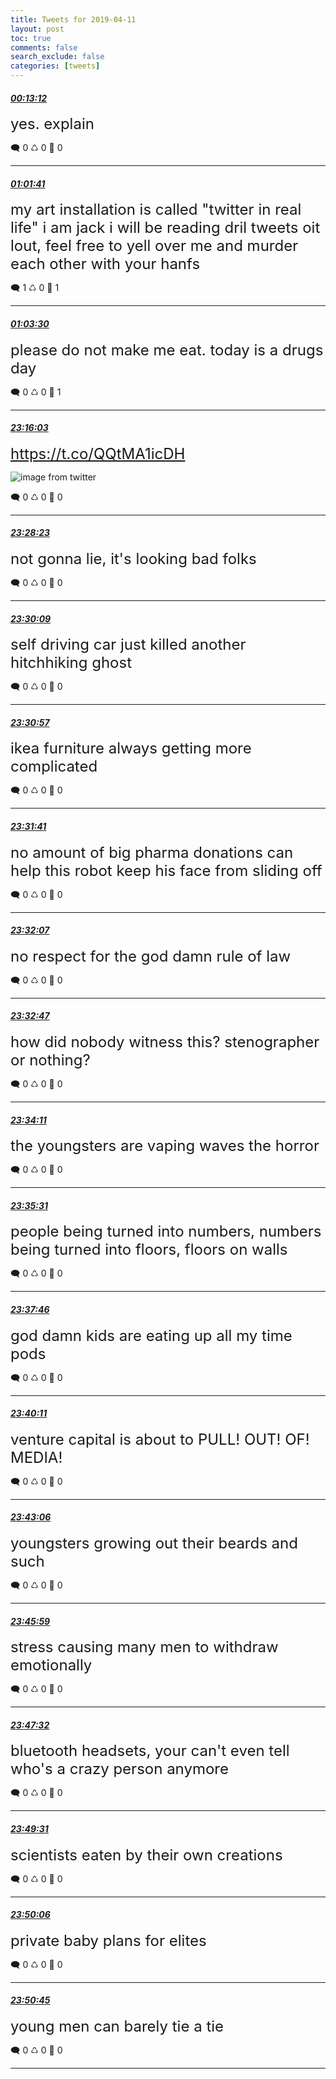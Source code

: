 ```yaml
---
title: Tweets for 2019-04-11
layout: post
toc: true
comments: false
search_exclude: false
categories: [tweets]
---
```



#### <a href = "https://twitter.com/deepfates/status/1116222650152411136">*00:13:12*</a>

<font size="5">yes. explain</font>



🗨️ 0 ♺ 0 🤍  0   

---
    
#### <a href = "https://twitter.com/deepfates/status/1116234848660676609">*01:01:41*</a>

<font size="5">my art installation is called "twitter in real life" i am jack i will be reading dril tweets oit lout, feel free to yell over me and murder each other with your hanfs</font>



🗨️ 1 ♺ 0 🤍  1   

---
    
#### <a href = "https://twitter.com/deepfates/status/1116235306556989440">*01:03:30*</a>

<font size="5">please do not make me eat. today is a drugs day</font>



🗨️ 0 ♺ 0 🤍  1   

---
    
#### <a href = "https://twitter.com/deepfates/status/1116570653115568128">*23:16:03*</a>

<font size="5"> https://t.co/QQtMA1icDH</font>

![image from twitter](/fastpages//images/D37bE2ZU8AAHfBE.jpg)


🗨️ 0 ♺ 0 🤍  0   

---
    
#### <a href = "https://twitter.com/deepfates/status/1116573758997717000">*23:28:23*</a>

<font size="5">not gonna lie, it's looking bad folks</font>



🗨️ 0 ♺ 0 🤍  0   

---
    
#### <a href = "https://twitter.com/deepfates/status/1116574202750877696">*23:30:09*</a>

<font size="5">self driving car just killed another hitchhiking ghost</font>



🗨️ 0 ♺ 0 🤍  0   

---
    
#### <a href = "https://twitter.com/deepfates/status/1116574405964877825">*23:30:57*</a>

<font size="5">ikea furniture always getting more complicated</font>



🗨️ 0 ♺ 0 🤍  0   

---
    
#### <a href = "https://twitter.com/deepfates/status/1116574587469176832">*23:31:41*</a>

<font size="5">no amount of big pharma donations can help this robot keep his face from sliding off</font>



🗨️ 0 ♺ 0 🤍  0   

---
    
#### <a href = "https://twitter.com/deepfates/status/1116574697217376256">*23:32:07*</a>

<font size="5">no respect for the god damn rule of law</font>



🗨️ 0 ♺ 0 🤍  0   

---
    
#### <a href = "https://twitter.com/deepfates/status/1116574867325722625">*23:32:47*</a>

<font size="5">how did nobody witness this? stenographer or nothing?</font>



🗨️ 0 ♺ 0 🤍  0   

---
    
#### <a href = "https://twitter.com/deepfates/status/1116575218166722562">*23:34:11*</a>

<font size="5">the youngsters are vaping waves the horror</font>



🗨️ 0 ♺ 0 🤍  0   

---
    
#### <a href = "https://twitter.com/deepfates/status/1116575551995572224">*23:35:31*</a>

<font size="5">people being turned into numbers, numbers being turned into floors, floors on walls</font>



🗨️ 0 ♺ 0 🤍  0   

---
    
#### <a href = "https://twitter.com/deepfates/status/1116576118801195008">*23:37:46*</a>

<font size="5">god damn kids are eating up all my time pods</font>



🗨️ 0 ♺ 0 🤍  0   

---
    
#### <a href = "https://twitter.com/deepfates/status/1116576725477904387">*23:40:11*</a>

<font size="5">venture capital is about to PULL! OUT! OF! MEDIA!</font>



🗨️ 0 ♺ 0 🤍  0   

---
    
#### <a href = "https://twitter.com/deepfates/status/1116577460269641729">*23:43:06*</a>

<font size="5">youngsters growing out their beards and such</font>



🗨️ 0 ♺ 0 🤍  0   

---
    
#### <a href = "https://twitter.com/deepfates/status/1116578186815426561">*23:45:59*</a>

<font size="5">stress causing many men to withdraw emotionally</font>



🗨️ 0 ♺ 0 🤍  0   

---
    
#### <a href = "https://twitter.com/deepfates/status/1116578579117002753">*23:47:32*</a>

<font size="5">bluetooth headsets, your can't even tell who's a crazy person anymore</font>



🗨️ 0 ♺ 0 🤍  0   

---
    
#### <a href = "https://twitter.com/deepfates/status/1116579077161230338">*23:49:31*</a>

<font size="5">scientists eaten by their own creations</font>



🗨️ 0 ♺ 0 🤍  0   

---
    
#### <a href = "https://twitter.com/deepfates/status/1116579222212845568">*23:50:06*</a>

<font size="5">private baby plans for elites</font>



🗨️ 0 ♺ 0 🤍  0   

---
    
#### <a href = "https://twitter.com/deepfates/status/1116579386847682560">*23:50:45*</a>

<font size="5">young men can barely tie a tie</font>



🗨️ 0 ♺ 0 🤍  0   

---
    
            
